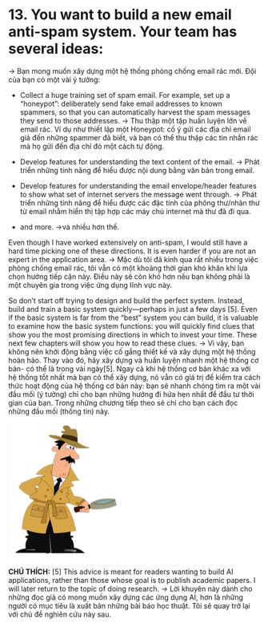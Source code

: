 # 13. You want to build a new email anti-spam system. Your team has several ideas:
-> Bạn mong muốn xây dựng một hệ thống phòng chống email rác mới. Đội của bạn có một vài ý tưởng:

* Collect a huge training set of spam email. For example, set up a “honeypot”: deliberately send fake email addresses to known spammers, so that you can automatically harvest the spam messages they send to those addresses.
-> Thu thập một tập huấn luyện lớn về email rác. Ví dụ như thiết lập một Honeypot: cố ý gửi các địa chỉ email giả đến những spammer đã biết, và bạn có thể thu thập các tin nhắn rác mà họ gửi đến địa chỉ đó một cách tự động.

* Develop features for understanding the text content of the email.
-> Phát triển những tính năng để hiểu được nội dung bằng văn bản trong email.

* Develop features for understanding the email envelope/header features to show what set of internet servers the message went through.
-> Phát triển những tính năng để hiểu được các đặc tính của phông thư/nhãn thư từ email nhằm hiển thị tập hợp các máy chủ internet mà thư đã đi qua.

* and more.
->và nhiều hơn thế.

Even though I have worked extensively on anti-spam, I would still have a hard time picking one of these directions. It is even harder if you are not an expert in the application area.
-> Mặc dù tôi đã kinh qua rất nhiều trong việc phòng chống email rác, tôi vẫn có một khoảng thời gian khó khăn khi lựa chọn hướng tiếp cận này. Điều này sẽ còn khó hơn nếu bạn không phải là một chuyên gia trong việc ứng dụng lĩnh vực này.

So don’t start off trying to design and build the perfect system. Instead, build and train a basic system quickly—perhaps in just a few days [5]. Even if the basic system is far from the “best” system you can build, it is valuable to examine how the basic system functions: you will quickly find clues that show you the most promising directions in which to invest your time. These next few chapters will show you how to read these clues.
-> Vì vậy, bạn không nên khởi động bằng việc cố gắng thiết kế và xây dựng một hệ thống hoàn hảo. Thay vào đó, hãy xây dựng và huấn luyện nhanh một hệ thống cơ bản- có thể là trong vài ngày[5]. Ngay cả khi hệ thống cơ bản khác xa với hệ thống tốt nhất mà bạn có thể xây dựng, nó vẫn có giá trị để kiểm tra cách thức hoạt động của hệ thống cơ bản này: bạn sẽ nhanh chóng tìm ra một vài đầu mối (ý tưởng) chỉ cho bạn những hướng đi hứa hẹn nhất để đầu tư thời gian của bạn. Trong những chương tiếp theo sẽ chỉ cho bạn cách đọc những đầu mối (thông tin) này.

![img](../imgs/C13_01.png)

**CHÚ THÍCH:**
[5] This advice is meant for readers wanting to build AI applications, rather than those whose goal is to publish academic papers. I will later return to the topic of doing research.
-> Lời khuyên này dành cho những đọc giả có mong muốn xây dựng các ứng dụng AI, hơn là những người có mục tiêu là xuất bản những bài báo học thuật. Tôi sẽ quay trở lại với chủ đề nghiên cứu này sau.
